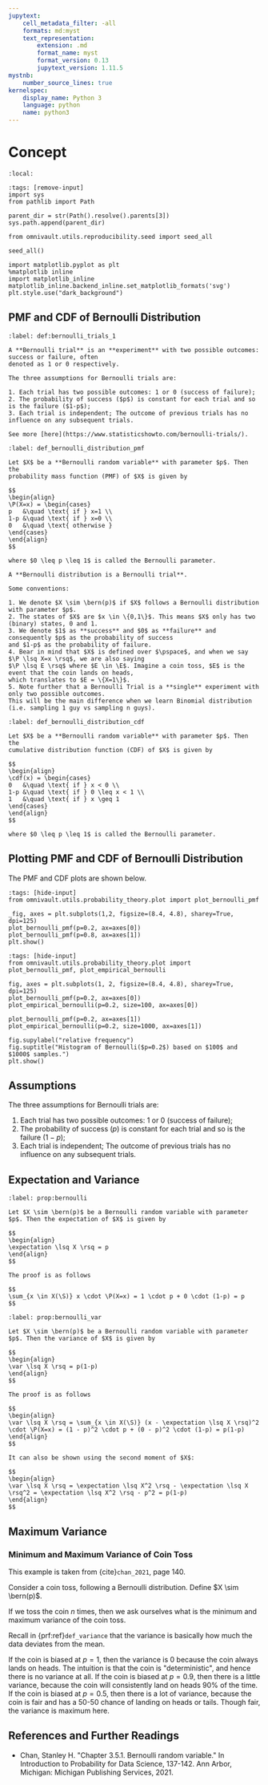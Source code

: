 ```yaml
---
jupytext:
    cell_metadata_filter: -all
    formats: md:myst
    text_representation:
        extension: .md
        format_name: myst
        format_version: 0.13
        jupytext_version: 1.11.5
mystnb:
    number_source_lines: true
kernelspec:
    display_name: Python 3
    language: python
    name: python3
---
```


# Concept

```{contents}
:local:
```

```{code-cell} ipython3
:tags: [remove-input]
import sys
from pathlib import Path

parent_dir = str(Path().resolve().parents[3])
sys.path.append(parent_dir)

from omnivault.utils.reproducibility.seed import seed_all

seed_all()

import matplotlib.pyplot as plt
%matplotlib inline
import matplotlib_inline
matplotlib_inline.backend_inline.set_matplotlib_formats('svg')
plt.style.use("dark_background")
```

## PMF and CDF of Bernoulli Distribution

```{prf:definition} Bernoulli Trials
:label: def:bernoulli_trials_1

A **Bernoulli trial** is an **experiment** with two possible outcomes: success or failure, often
denoted as 1 or 0 respectively.

The three assumptions for Bernoulli trials are:

1. Each trial has two possible outcomes: 1 or 0 (success of failure);
2. The probability of success ($p$) is constant for each trial and so is the failure ($1-p$);
3. Each trial is independent; The outcome of previous trials has no influence on any subsequent trials.

See more [here](https://www.statisticshowto.com/bernoulli-trials/).
```

```{prf:definition} Bernoulli Distribution (PMF)
:label: def_bernoulli_distribution_pmf

Let $X$ be a **Bernoulli random variable** with parameter $p$. Then the
probability mass function (PMF) of $X$ is given by

$$
\begin{align}
\P(X=x) = \begin{cases}
p   &\quad \text{ if } x=1 \\
1-p &\quad \text{ if } x=0 \\
0   &\quad \text{ otherwise }
\end{cases}
\end{align}
$$

where $0 \leq p \leq 1$ is called the Bernoulli parameter.

A **Bernoulli distribution is a Bernoulli trial**.

Some conventions:

1. We denote $X \sim \bern(p)$ if $X$ follows a Bernoulli distribution with parameter $p$.
2. The states of $X$ are $x \in \{0,1\}$. This means $X$ only has two (binary) states, 0 and 1.
3. We denote $1$ as **success** and $0$ as **failure** and consequently $p$ as the probability of success
and $1-p$ as the probability of failure.
4. Bear in mind that $X$ is defined over $\pspace$, and when we say $\P \lsq X=x \rsq$, we are also saying
$\P \lsq E \rsq$ where $E \in \E$. Imagine a coin toss, $E$ is the event that the coin lands on heads,
which translates to $E = \{X=1\}$.
5. Note further that a Bernoulli Trial is a **single** experiment with only two possible outcomes.
This will be the main difference when we learn Binomial distribution (i.e. sampling 1 guy vs sampling n guys).
```

```{prf:definition} Bernoulli Distribution (CDF)
:label: def_bernoulli_distribution_cdf

Let $X$ be a **Bernoulli random variable** with parameter $p$. Then the
cumulative distribution function (CDF) of $X$ is given by

$$
\begin{align}
\cdf(x) = \begin{cases}
0   &\quad \text{ if } x < 0 \\
1-p &\quad \text{ if } 0 \leq x < 1 \\
1   &\quad \text{ if } x \geq 1
\end{cases}
\end{align}
$$

where $0 \leq p \leq 1$ is called the Bernoulli parameter.
```

## Plotting PMF and CDF of Bernoulli Distribution

The PMF and CDF plots are shown below.

```{code-cell} ipython3
:tags: [hide-input]
from omnivault.utils.probability_theory.plot import plot_bernoulli_pmf

_fig, axes = plt.subplots(1,2, figsize=(8.4, 4.8), sharey=True, dpi=125)
plot_bernoulli_pmf(p=0.2, ax=axes[0])
plot_bernoulli_pmf(p=0.8, ax=axes[1])
plt.show()
```

```{code-cell} ipython3
:tags: [hide-input]
from omnivault.utils.probability_theory.plot import plot_bernoulli_pmf, plot_empirical_bernoulli

fig, axes = plt.subplots(1, 2, figsize=(8.4, 4.8), sharey=True, dpi=125)
plot_bernoulli_pmf(p=0.2, ax=axes[0])
plot_empirical_bernoulli(p=0.2, size=100, ax=axes[0])

plot_bernoulli_pmf(p=0.2, ax=axes[1])
plot_empirical_bernoulli(p=0.2, size=1000, ax=axes[1])

fig.supylabel("relative frequency")
fig.suptitle("Histogram of Bernoulli($p=0.2$) based on $100$ and $1000$ samples.")
plt.show()
```

## Assumptions

The three assumptions for Bernoulli trials are:

1. Each trial has two possible outcomes: 1 or 0 (success of failure);
2. The probability of success ($p$) is constant for each trial and so is the
   failure ($1-p$);
3. Each trial is independent; The outcome of previous trials has no influence on
   any subsequent trials.

## Expectation and Variance

```{prf:property} Expectation of Bernoulli Distribution
:label: prop:bernoulli

Let $X \sim \bern(p)$ be a Bernoulli random variable with parameter $p$. Then the expectation of $X$ is given by

$$
\begin{align}
\expectation \lsq X \rsq = p
\end{align}
$$
```

```{prf:proof}
The proof is as follows

$$
\sum_{x \in X(\S)} x \cdot \P(X=x) = 1 \cdot p + 0 \cdot (1-p) = p
$$
```

```{prf:property} Variance of Bernoulli Distribution
:label: prop:bernoulli_var

Let $X \sim \bern(p)$ be a Bernoulli random variable with parameter $p$. Then the variance of $X$ is given by

$$
\begin{align}
\var \lsq X \rsq = p(1-p)
\end{align}
$$
```

```{prf:proof}
The proof is as follows

$$
\begin{align}
\var \lsq X \rsq = \sum_{x \in X(\S)} (x - \expectation \lsq X \rsq)^2 \cdot \P(X=x) = (1 - p)^2 \cdot p + (0 - p)^2 \cdot (1-p) = p(1-p)
\end{align}
$$

It can also be shown using the second moment of $X$:

$$
\begin{align}
\var \lsq X \rsq = \expectation \lsq X^2 \rsq - \expectation \lsq X \rsq^2 = \expectation \lsq X^2 \rsq - p^2 = p(1-p)
\end{align}
$$
```

## Maximum Variance

### Minimum and Maximum Variance of Coin Toss

This example is taken from {cite}`chan_2021`, page 140.

Consider a coin toss, following a Bernoulli distribution. Define
$X \sim \bern(p)$.

If we toss the coin $n$ times, then we ask ourselves what is the minimum and
maximum variance of the coin toss.

Recall in {prf:ref}`def_variance` that the variance is basically how much the
data deviates from the mean.

If the coin is biased at $p=1$, then the variance is $0$ because the coin always
lands on heads. The intuition is that the coin is "deterministic", and hence
there is no variance at all. If the coin is biased at $p=0.9$, then there is a
little variance, because the coin will consistently land on heads $90\%$ of the
time. If the coin is biased at $p=0.5$, then there is a lot of variance, because
the coin is fair and has a 50-50 chance of landing on heads or tails. Though
fair, the variance is maximum here.

## References and Further Readings

-   Chan, Stanley H. "Chapter 3.5.1. Bernoulli random variable." In Introduction
    to Probability for Data Science, 137-142. Ann Arbor, Michigan: Michigan
    Publishing Services, 2021.
